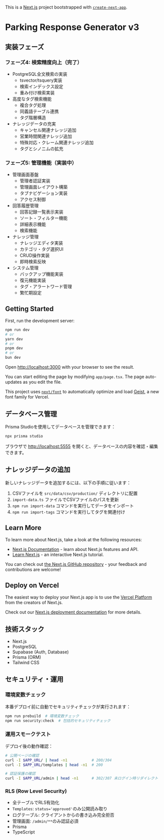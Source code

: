 This is a [Next.js](https://nextjs.org/) project bootstrapped with [`create-next-app`](https://github.com/vercel/next.js/tree/canary/packages/create-next-app).

# Parking Response Generator v3

## 実装フェーズ

### フェーズ4: 検索精度向上（完了）
- PostgreSQL全文検索の実装
  - tsvector/tsquery実装
  - 検索インデックス設定
  - 重み付け検索実装
- 高度なタグ検索機能
  - 複合タグ処理
  - 同義語テーブル連携
  - タグ階層構造
- ナレッジデータの充実
  - キャンセル関連ナレッジ追加
  - 営業時間関連ナレッジ追加
  - 特殊対応・クレーム関連ナレッジ追加
  - タグとシノニムの拡充

### フェーズ5: 管理機能（実装中）
- 管理画面基盤
  - 管理者認証実装
  - 管理画面レイアウト構築
  - タブナビゲーション実装
  - アクセス制御
- 回答履歴管理
  - 回答記録一覧表示実装
  - ソート・フィルター機能
  - 詳細表示機能
  - 検索機能
- ナレッジ管理
  - ナレッジエディタ実装
  - カテゴリ・タグ選択UI
  - CRUD操作実装
  - 即時検索反映
- システム管理
  - バックアップ機能実装
  - 復元機能実装
  - タグ・アラートワード管理
  - 繁忙期設定

## Getting Started

First, run the development server:

```bash
npm run dev
# or
yarn dev
# or
pnpm dev
# or
bun dev
```

Open [http://localhost:3000](http://localhost:3000) with your browser to see the result.

You can start editing the page by modifying `app/page.tsx`. The page auto-updates as you edit the file.

This project uses [`next/font`](https://nextjs.org/docs/app/building-your-application/optimizing/fonts) to automatically optimize and load [Geist](https://vercel.com/font), a new font family for Vercel.

## データベース管理

Prisma Studioを使用してデータベースを管理できます：

```bash
npx prisma studio
```

ブラウザで [http://localhost:5555](http://localhost:5555) を開くと、データベースの内容を確認・編集できます。

## ナレッジデータの追加

新しいナレッジデータを追加するには、以下の手順に従います：

1. CSVファイルを `src/data/csv/production/` ディレクトリに配置
2. `import-data.ts` ファイルでCSVファイルのパスを更新
3. `npm run import-data` コマンドを実行してデータをインポート
4. `npm run import-tags` コマンドを実行してタグを関連付け

## Learn More

To learn more about Next.js, take a look at the following resources:

- [Next.js Documentation](https://nextjs.org/docs) - learn about Next.js features and API.
- [Learn Next.js](https://nextjs.org/learn) - an interactive Next.js tutorial.

You can check out [the Next.js GitHub repository](https://github.com/vercel/next.js) - your feedback and contributions are welcome!

## Deploy on Vercel

The easiest way to deploy your Next.js app is to use the [Vercel Platform](https://vercel.com/new?utm_medium=default-template&filter=next.js&utm_source=create-next-app&utm_campaign=create-next-app-readme) from the creators of Next.js.

Check out our [Next.js deployment documentation](https://nextjs.org/docs/app/building-your-application/deploying) for more details.

## 技術スタック
- Next.js
- PostgreSQL
- Supabase (Auth, Database)
- Prisma (ORM)
- Tailwind CSS

## セキュリティ・運用

### 環境変数チェック
本番デプロイ前に自動でセキュリティチェックが実行されます：

```bash
npm run prebuild  # 環境変数チェック
npm run security:check  # 包括的セキュリティチェック
```

### 運用スモークテスト
デプロイ後の動作確認：

```bash
# 公開ページの確認
curl -I $APP_URL/ | head -n1           # 200/304
curl -I $APP_URL/templates | head -n1  # 200

# 認証保護の確認
curl -I $APP_URL/admin | head -n1      # 302/307 未ログイン時リダイレクト
```

### RLS (Row Level Security)
- 全テーブルでRLS有効化
- `Templates`: `status='approved'`のみ公開読み取り
- ログテーブル: クライアントからの書き込み完全拒否
- 管理画面: `/admin/**`のみ認証必須
- Prisma
- TypeScript
